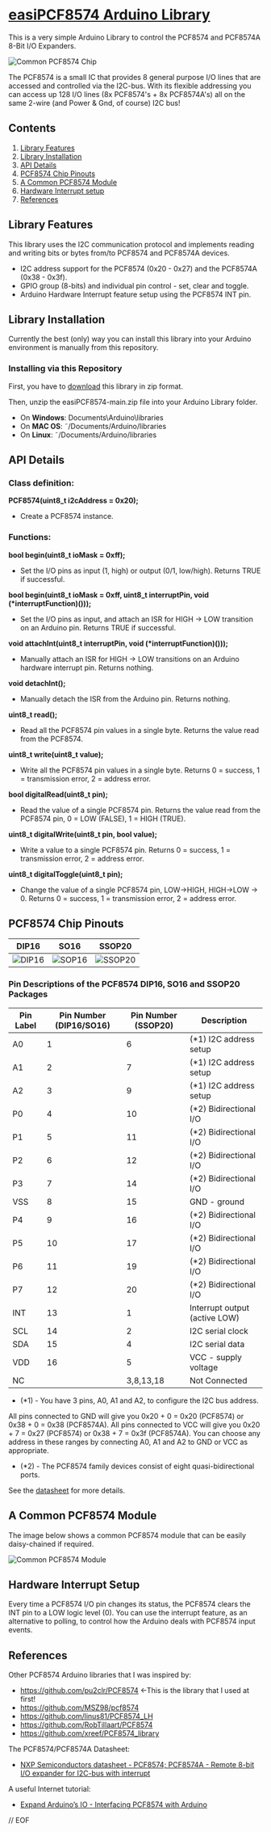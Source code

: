 # [easiPCF8574 Arduino Library](https://github.com/ilneill/easiPCF8574)

This is a very simple Arduino Library to control the PCF8574 and PCF8574A 8-Bit I/O Expanders. 

![Common PCF8574 Chip](images/PCF8574.png)

The PCF8574 is a small IC that provides 8 general purpose I/O lines that are accessed and controlled via the I2C-bus. With its flexible addressing you can access up 128 I/O lines (8x PCF8574's + 8x PCF8574A's) all on the same 2-wire (and Power & Gnd, of course) I2C bus!


## Contents

1. [Library Features](https://github.com/ilneill/easiPCF8574/#library-features)
2. [Library Installation](https://github.com/ilneill/easiPCF8574/#library-installation)
3. [API Details](https://github.com/ilneill/easiPCF8574/#api-details)
4. [PCF8574 Chip Pinouts](https://github.com/ilneill/easiPCF8574/#pcf8574-chip-pinouts)
5. [A Common PCF8574 Module](https://github.com/ilneill/easiPCF8574/#a_common-pcf8574-module)
6. [Hardware Interrupt setup](https://github.com/ilneill/easiPCF8574/#hardware-interrupt-setup) 
7. [References](https://github.com/ilneill/easiPCF8574/#references)


## Library Features

This library uses the I2C communication protocol and implements reading and writing bits or bytes from/to PCF8574 and PCF8574A devices.

* I2C address support for the PCF8574 (0x20 - 0x27) and the PCF8574A (0x38 - 0x3f).
* GPIO group (8-bits) and individual pin control - set, clear and toggle.
* Arduino Hardware Interrupt feature setup using the PCF8574 INT pin.


## Library Installation

Currently the best (only) way you can install this library into your Arduino environment is manually from this repository.  


### Installing via this Repository 

First, you have to [download](https://github.com/ilneill/easiPCF8574/archive/refs/heads/main.zip) this library in zip format. 

Then, unzip the easiPCF8574-main.zip file into your Arduino Library folder. 

* On __Windows__: Documents\Arduino\libraries
* On __MAC OS__: ˜/Documents/Arduino/libraries
* On __Linux__: ˜/Documents/Arduino/libraries


## API Details

### Class definition:
__PCF8574(uint8_t i2cAddress = 0x20);__
* Create a PCF8574 instance.

### Functions:
__bool    begin(uint8_t ioMask = 0xff);__
* Set the I/O pins as input (1, high) or output (0/1, low/high). Returns TRUE if successful.

__bool    begin(uint8_t ioMask = 0xff, uint8_t interruptPin, void (*interruptFunction)()));__
* Set the I/O pins as input, and attach an ISR for HIGH -> LOW transition on an Arduino pin. Returns TRUE if successful.

__void    attachInt(uint8_t interruptPin, void (*interruptFunction)()));__
* Manually attach an ISR for HIGH -> LOW transitions on an Arduino hardware interrupt pin. Returns nothing.

__void    detachInt();__
* Manually detach the ISR from the Arduino pin. Returns nothing.

__uint8_t read();__
* Read all the PCF8574 pin values in a single byte. Returns the value read from the PCF8574.

__uint8_t write(uint8_t value);__
* Write all the PCF8574 pin values in a single byte. Returns 0 = success, 1 = transmission error, 2 = address error.

__bool    digitalRead(uint8_t pin);__
* Read the value of a single PCF8574 pin. Returns the value read from the PCF8574 pin, 0 = LOW (FALSE), 1 = HIGH (TRUE).

__uint8_t digitalWrite(uint8_t pin, bool value);__
* Write a value to a single PCF8574 pin. Returns 0 = success, 1 = transmission error, 2 = address error.

__uint8_t digitalToggle(uint8_t pin);__
* Change the value of a single PCF8574 pin, LOW->HIGH, HIGH->LOW -> 0. Returns 0 = success, 1 = transmission error, 2 = address error.


## PCF8574 Chip Pinouts

| DIP16 |  SO16 | SSOP20 | 
| ----- | ----- | ------ | 
| ![DIP16](images/PCF8574-01(DIP16).png)| ![SOP16](images/PCF8574-02(SO16).png) | ![SSOP20](images/PCF8574-03(SSOP20).png) | 


### Pin Descriptions of the PCF8574 DIP16, SO16 and SSOP20 Packages

|Pin Label | Pin Number (DIP16/SO16) | Pin Number (SSOP20) | Description |
|----------|-------------------------|---------------------|-------------|
|A0| 1| 6| (*1) I2C address setup |
|A1| 2| 7| (*1) I2C address setup |
|A2| 3| 9| (*1) I2C address setup |
|P0| 4| 10| (*2) Bidirectional I/O |
|P1| 5| 11| (*2) Bidirectional I/O |
|P2| 6| 12| (*2) Bidirectional I/O |
|P3| 7| 14| (*2) Bidirectional I/O |
|VSS| 8 | 15| GND - ground |
|P4| 9| 16| (*2) Bidirectional I/O |
|P5| 10| 17| (*2) Bidirectional I/O |
|P6| 11| 19| (*2) Bidirectional I/O |
|P7| 12| 20| (*2) Bidirectional I/O |
|INT| 13| 1| Interrupt output (active LOW) |
|SCL| 14| 2| I2C serial clock |
|SDA| 15| 4| I2C serial data |
|VDD| 16| 5| VCC - supply voltage |
|NC | |3,8,13,18| Not Connected |

* (*1) - You have 3 pins, A0, A1 and A2, to configure the I2C bus address.

All pins connected to GND will give you 0x20 + 0 = 0x20 (PCF8574) or 0x38 + 0 = 0x38 (PCF8574A).
All pins connected to VCC will give you 0x20 + 7 = 0x27 (PCF8574) or 0x38 + 7 = 0x3f (PCF8574A).
You can choose any address in these ranges by connecting A0, A1 and A2 to GND or VCC as appropriate.

* (*2) - The PCF8574 family devices consist of eight quasi-bidirectional ports.

See the [datasheet](https://www.nxp.com/docs/en/data-sheet/PCF8574_PCF8574A.pdf) for more details.


## A Common PCF8574 Module

The image below shows a common PCF8574 module that can be easily daisy-chained if required.

![Common PCF8574 Module](images/PCF8574_Module.jpg)


## Hardware Interrupt Setup

Every time a PCF8574 I/O pin changes its status, the PCF8574 clears the INT pin to a LOW logic level (0). 
You can use the interrupt feature, as an alternative to polling, to control how the Arduino deals with PCF8574 input events.


## References 

Other PCF8574 Arduino libraries that I was inspired by:
* https://github.com/pu2clr/PCF8574   <-This is the library that I used at first!
* https://github.com/MSZ98/pcf8574
* https://github.com/linus81/PCF8574_LH
* https://github.com/RobTillaart/PCF8574
* https://github.com/xreef/PCF8574_library

The PCF8574/PCF8574A Datasheet:
* [NXP Semiconductors datasheet - PCF8574; PCF8574A - Remote 8-bit I/O expander for I2C-bus with interrupt](https://www.nxp.com/docs/en/data-sheet/PCF8574_PCF8574A.pdf)

A useful Internet tutorial:
* [Expand Arduino’s IO - Interfacing PCF8574 with Arduino](https://www.electronicshub.org/interfacing-pcf8574-with-arduino/)
  
  
// EOF